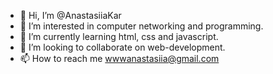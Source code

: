 - 👋 Hi, I’m @AnastasiiaKar
- 👀 I’m interested in computer networking and programming.
- 🌱 I’m currently learning html, css and javascript.
- 💞️ I’m looking to collaborate on web-development.
- 📫 How to reach me wwwanastasiia@gmail.com

<!---
AnastasiiaKar/AnastasiiaKar is a ✨ special ✨ repository because its `README.md` (this file) appears on your GitHub profile.
You can click the Preview link to take a look at your changes.
--->
